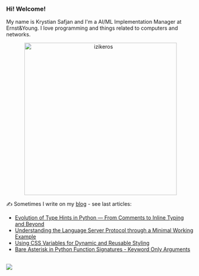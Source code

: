 ### Hi! Welcome!

<!-- INTRO -->
<p>My name is Krystian Safjan and I'm a AI/ML Implementation Manager at Ernst&Young. I love programming and things related to computers and networks.</p>

<!-- TECHNOLOGIES AND STATS -->
<center>
<!-- <p><img align="left" src="https://github-readme-stats.vercel.app/api/top-langs?username=izikeros&show_icons=true&locale=en&layout=compact" alt="izikeros" /></p> -->

<p>&nbsp;<img align="center" src="https://github-readme-stats.vercel.app/api?username=izikeros&count_private=true&show_icons=true" alt="izikeros" width="410" /></p>
</center>

<!-- MY WRITINGS -->
✍️ Sometimes I write on my [blog](http://safjan.com) - see last articles:
<!-- BLOG-POST-LIST:START -->
- [Evolution of Type Hints in Python — From Comments to Inline Typing and Beyond](https://www.safjan.com/evolution-of-type-hints-in-python/)
- [Understanding the Language Server Protocol through a Minimal Working Example](https://www.safjan.com/language-server-protocol-minimal-example/)
- [Using CSS Variables for Dynamic and Reusable Styling](https://www.safjan.com/css-variables-dynamic-reusable-styling/)
- [Bare Asterisk in Python Function Signatures - Keyword Only Arguments](https://www.safjan.com/bare-asterisk-in-python-function-signatures/)
<!-- BLOG-POST-LIST:END -->

<!-- TROPHY -->
<br />
<img src="https://github-profile-trophy.vercel.app/?username=izikeros&theme=nord&no-frame=true&margin-w=10&column=7" />
